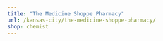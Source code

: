 ```yaml
---
title: "The Medicine Shoppe Pharmacy"
url: /kansas-city/the-medicine-shoppe-pharmacy/
shop: chemist
---
```

